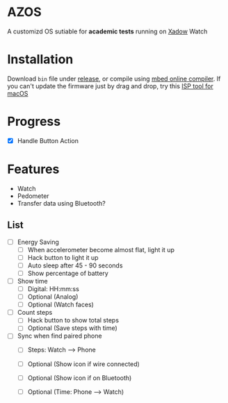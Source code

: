 # AZOS
A customizd OS sutiable for **academic tests** running on [Xadow](http://www.seeedstudio.com/wiki/Category:Xadow) Watch

# Installation
Download `bin` file under [release](https://github.com/ApolloZhu/AZOS/releases), or compile using [mbed online compiler](https://developer.mbed.org/compiler/).
If you can't update the firmware just by drag and drop, try this [ISP tool for macOS](https://developer.mbed.org/users/okano/notebook/usb-isp-tool-for-mac/)

# Progress
- [x] Handle Button Action 

# Features
- Watch
- Pedometer
- Transfer data using Bluetooth?

## List
- [ ] Energy Saving
	- [ ] When accelerometer become almost flat, light it up
	- [ ] Hack button to light it up
	- [ ] Auto sleep after 45 - 90 seconds
	- [ ] Show percentage of battery
- [ ] Show time
	- [ ] Digital: HH:mm:ss
	- [ ] Optional (Analog)
	- [ ] Optional (Watch faces)
- [ ] Count steps
	- [ ] Hack button to show total steps
	- [ ] Optional (Save steps with time)
- [ ] Sync when find paired phone
	- [ ] Steps: Watch --> Phone
	- [ ] Optional (Show icon if wire connected)
	- [ ] Optional (Show icon if on Bluetooth)
	- [ ] Optional (Time: Phone  --> Watch)


